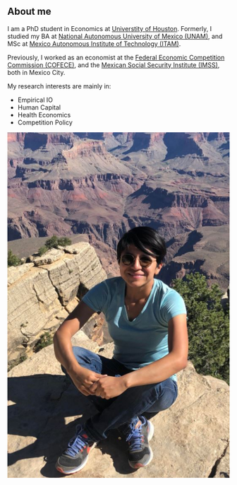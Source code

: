 ## About me

I am a PhD student in Economics at [Universtity of Houston](https://www.uh.edu/class/economics/). Formerly, I studied my BA at [National Autonomous University of Mexico (UNAM)](http://www.economia.unam.mx/), and MSc at [Mexico Autonomous Institute of Technology (ITAM)](https://posgrados.itam.mx/).

Previously, I worked as an economist at the [Federal Economic Competition Commission (COFECE)](https://www.cofece.mx/?lang=en), and the [Mexican Social Security Institute (IMSS)](http://www.imss.gob.mx/), both in Mexico City. 

My research interests are mainly in:
* Empirical IO
* Human Capital
* Health Economics
* Competition Policy

![Profile Picutre](https://raw.githubusercontent.com/evaloaeza/evaloaeza.github.io/main/profile%20picture.jpg)

